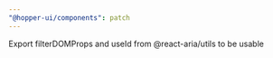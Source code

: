 ```yaml
---
"@hopper-ui/components": patch
---
```


Export filterDOMProps and useId from @react-aria/utils to be usable
